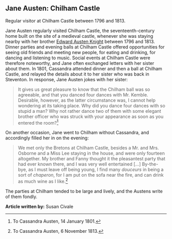 ## Jane Austen: Chilham Castle

Regular visitor at Chilham Castle between 1796 and 1813.

Jane Austen regularly visited Chilham Castle, the seventeenth-century home built on the site of a medieval castle, whenever she was staying nearby with her brother [Edward Austen Knight](/austen-godmersham) between 1796 and 1813.  Dinner parties and evening balls at Chilham Castle offered opportunities for seeing old friends and meeting new people, for eating and drinking, for dancing and listening to music.  Social events at Chilham Castle were therefore noteworthy, and Jane often exchanged letters with her sister about them.  In 1801, Cassandra attended dinner and then a ball at Chilham Castle, and relayed the details about it to her sister who was back in Steventon.  In response, Jane Austen jokes with her sister:

>It gives us great pleasure to know that the Chilham ball was so agreeable, and that you danced four dances with Mr. Kemble.  Desirable, however, as the latter circumstance was, I cannot help wondering at its taking place.  Why did you dance four dances with so stupid a man?  Why not rather dance two of them with some elegant brother officer who was struck with your appearance as soon as you entered the room?[^ref1]  

On another occasion, Jane went to Chilham without Cassandra, and accordingly filled her in on the evening:  

>We met only the Bretons at Chilham Castle, besides a Mr. and Mrs. Osborne and a Miss Lee staying in the house, and were only fourteen altogether.  My brother and Fanny thought it the pleasantest party that had ever known there, and I was very well entertained […] By-the-bye, as I must leave off being young, I find many _douceurs_ in being a sort of _chaperon_, for I am put on the sofa near the fire, and can drink as much wine as I like.[^ref2] 

The parties at Chilham tended to be large and lively, and the Austens write of them fondly.

**Article written by:** Susan Civale

[^ref1]: To Cassandra Austen, 14 January 1801.   
[^ref2]:  To Cassandra Austen, 6 November 1813.   

